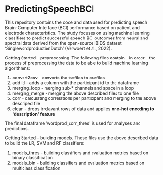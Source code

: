 # PredictingSpeechBCI
This repository contains the code and data used for predicting speech Brain-Computer Interface (BCI) performance based on patient and electrode characteristics. The study focuses on using machine learning classifiers to predict successful speech BCI outcomes from neural and spectral data derived from the open-source iBIDS dataset ‘SinglewordproductionDutch’ (Verwoert et al., 2022).

Getting Started - preprocessing. The following files contain - in order - the process of preprocessing the data to be able to build machine learning algorithmns: 
1. convert2csv      - converts the tsvfiles to csvfiles
2. add id           - adds a column with the participant id to the dataframe
3. merging_loop     - merging sub-* channels and space in a loop
4. merging_merge    - merging the above described files to one file
5. corr             - calculating correlations per participant and merging to the above descriped file
6. clean            - drops irrelavant rows of data and applies **one-hot encoding to 'description' feature**

The final dataframe 'wordprod_corr_thres' is used for analyses and predictions.

Getting Started - building models. These files use the above described data to build the LR, SVM and RF classifiers: 
1. models_thres     - building classifiers and evaluation metrics based on binary classification
2. models_bin       - building classifiers and evaluation metrics based on multiclass classification
